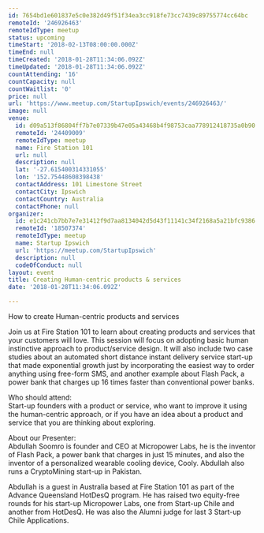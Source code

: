 ```yaml
---
id: 7654bd1e601837e5c0e382d49f51f34ea3cc918fe73cc7439c89755774cc64bc
remoteId: '246926463'
remoteIdType: meetup
status: upcoming
timeStart: '2018-02-13T08:00:00.000Z'
timeEnd: null
timeCreated: '2018-01-28T11:34:06.092Z'
timeUpdated: '2018-01-28T11:34:06.092Z'
countAttending: '16'
countCapacity: null
countWaitlist: '0'
price: null
url: 'https://www.meetup.com/StartupIpswich/events/246926463/'
image: null
venue:
  id: d09a513f86804ff7b7e07339b47e05a43468b4f98753caa778912418735a0b90
  remoteId: '24409009'
  remoteIdType: meetup
  name: Fire Station 101
  url: null
  description: null
  lat: '-27.615400314331055'
  lon: '152.75448608398438'
  contactAddress: 101 Limestone Street
  contactCity: Ipswich
  contactCountry: Australia
  contactPhone: null
organizer:
  id: e1c241cb7bb7e7e31412f9d7aa8134042d5d43f11141c34f2168a5a21bfc9386
  remoteId: '18507374'
  remoteIdType: meetup
  name: Startup Ipswich
  url: 'https://meetup.com/StartupIpswich'
  description: null
  codeOfConduct: null
layout: event
title: Creating Human-centric products & services
date: '2018-01-28T11:34:06.092Z'

---
```

<p>How to create Human-centric products and services</p> <p>Join us at Fire Station 101 to learn about creating products and services that your customers will love. This session will focus on adopting basic human instinctive approach to product/service design. It will also include two case studies about an automated short distance instant delivery service start-up that made exponential growth just by incorporating the easiest way to order anything using free-form SMS, and another example about Flash Pack, a power bank that charges up 16 times faster than conventional power banks.</p> <p>Who should attend:<br/>Start-up founders with a product or service, who want to improve it using the human-centric approach, or if you have an idea about a product and service that you are thinking about exploring.</p> <p>About our Presenter:<br/>Abdullah Soomro is founder and CEO at Micropower Labs, he is the inventor of Flash Pack, a power bank that charges in just 15 minutes, and also the inventor of a personalized wearable cooling device, Cooly. Abdullah also runs a CryptoMining start-up in Pakistan.</p> <p>Abdullah is a guest in Australia based at Fire Station 101 as part of the Advance Queensland HotDesQ program. He has raised two equity-free rounds for his start-up Micropower Labs, one from Start-up Chile and another from HotDesQ. He was also the Alumni judge for last 3 Start-up Chile Applications.</p>
